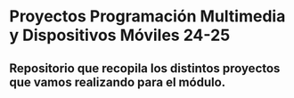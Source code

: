 # **Proyectos Programación Multimedia y Dispositivos Móviles 24-25**
## Repositorio que recopila los distintos proyectos que vamos realizando para el módulo.
